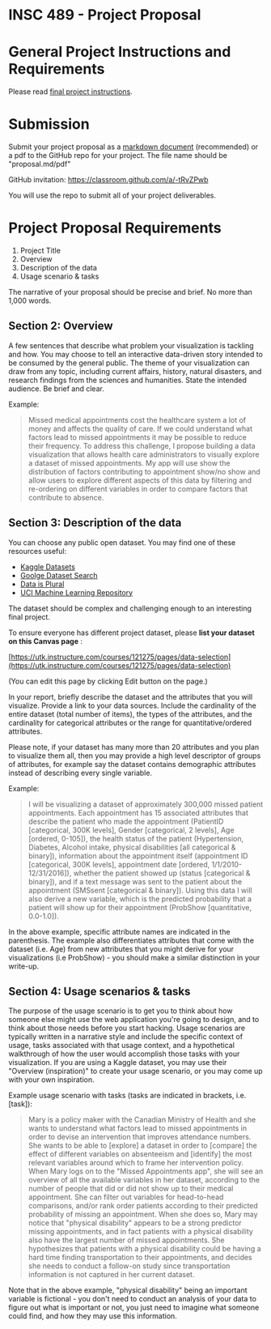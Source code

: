 # INSC 489 - Project Proposal

# General Project Instructions and Requirements

Please read [final project instructions](https://github.com/utk-sis/insc489-21Spring/blob/main/project/final-project-instructions.md).

# Submission

Submit your project proposal as a [markdown document](https://guides.github.com/features/mastering-markdown/) (recommended) or a pdf to the GitHub repo for your project. The file name should be "proposal.md/pdf"

GitHub invitation: https://classroom.github.com/a/-tRvZPwb

You will use the repo to submit all of your project deliverables.

# Project Proposal Requirements

1. Project Title
2. Overview
3. Description of the data
4. Usage scenario & tasks

The narrative of your proposal should be precise and brief. No more than 1,000 words.

## Section 2: Overview

A few sentences that describe what problem your visualization is tackling and how. You may choose to tell an interactive data-driven story intended to be consumed by the general public. The theme of your visualization can draw from any topic, including current affairs, history, natural disasters, and research findings from the sciences and humanities. State the intended audience. Be brief and clear.

Example:

> Missed medical appointments cost the healthcare system a lot of money and affects the quality of care. If we could understand what factors lead to missed appointments it may be possible to reduce their frequency. To address this challenge, I propose building a data visualization that allows health care administrators to visually explore a dataset of missed appointments. My app will use show the distribution of factors contributing to appointment show/no show and allow users to explore different aspects of this data by filtering and re-ordering on different variables in order to compare factors that contribute to absence.

## Section 3: Description of the data

You can choose any public open dataset. You may find one of these resources useful:

- [Kaggle Datasets](https://www.kaggle.com/datasets)
- [Goolge Dataset Search](https://datasetsearch.research.google.com/)
- [Data is Plural](https://tinyletter.com/data-is-plural/letters/data-is-plural-2021-03-03-edition)
- [UCI Machine Learning Repository](https://archive.ics.uci.edu/ml/index.php)

The dataset should be complex and challenging enough to an interesting final project.

To ensure everyone has different project dataset, please **list your dataset on this Canvas page** :

[https://utk.instructure.com/courses/121275/pages/data-selection](https://utk.instructure.com/courses/121275/pages/data-selection) 

(You can edit this page by clicking Edit button on the page.)

In your report, briefly describe the dataset and the attributes that you will visualize. Provide a link to your data sources. Include the cardinality of the entire dataset (total number of items), the types of the attributes, and the cardinality for categorical attributes or the range for quantitative/ordered attributes.

Please note, if your dataset has many more than 20 attributes and you plan to visualize them all, then you may provide a high level descriptor of groups of attributes, for example say the dataset contains demographic attributes instead of describing every single variable.

Example:

> I will be visualizing a dataset of approximately 300,000 missed patient appointments. Each appointment has 15 associated attributes that describe the patient who made the appointment (PatientID [categorical, 300K levels], Gender [categorical, 2 levels], Age [ordered, 0-105]), the health status of the patient (Hypertension, Diabetes, Alcohol intake, physical disabilities [all categorical & binary]), information about the appointment itself (appointment ID [categorical, 300K levels], appointment date [ordered, 1/1/2010- 12/31/2016]), whether the patient showed up (status [categorical & binary]), and if a text message was sent to the patient about the appointment (SMSsent [categorical & binary]). Using this data I will also derive a new variable, which is the predicted probability that a patient will show up for their appointment (ProbShow [quantitative, 0.0-1.0]).

In the above example, specific attribute names are indicated in the parenthesis. The example also differentiates attributes that come with the dataset (i.e. Age) from new attributes that you might derive for your visualizations (i.e ProbShow) - you should make a similar distinction in your write-up.

## Section 4: Usage scenarios & tasks

The purpose of the usage scenario is to get you to think about how someone else might use the web application you're going to design, and to think about those needs before you start hacking. Usage scenarios are typically written in a narrative style and include the specific context of usage, tasks associated with that usage context, and a hypothetical walkthrough of how the user would accomplish those tasks with your visualization. If you are using a Kaggle dataset, you may use their "Overview (inspiration)" to create your usage scenario, or you may come up with your own inspiration.

Example usage scenario with tasks (tasks are indicated in brackets, i.e. [task]):

> Mary is a policy maker with the Canadian Ministry of Health and she wants to understand what factors lead to missed appointments in order to devise an intervention that improves attendance numbers. She wants to be able to [explore] a dataset in order to [compare] the effect of different variables on absenteeism and [identify] the most relevant variables around which to frame her intervention policy. When Mary logs on to the "Missed Appointments app", she will see an overview of all the available variables in her dataset, according to the number of people that did or did not show up to their medical appointment. She can filter out variables for head-to-head comparisons, and/or rank order patients according to their predicted probability of missing an appointment. When she does so, Mary may notice that "physical disability" appears to be a strong predictor missing appointments, and in fact patients with a physical disability also have the largest number of missed appointments. She hypothesizes that patients with a physical disability could be having a hard time finding transportation to their appointments, and decides she needs to conduct a follow-on study since transportation information is not captured in her current dataset.

Note that in the above example, "physical disability" being an important variable is fictional - you don't need to conduct an analysis of your data to figure out what is important or not, you just need to imagine what someone could find, and how they may use this information.
